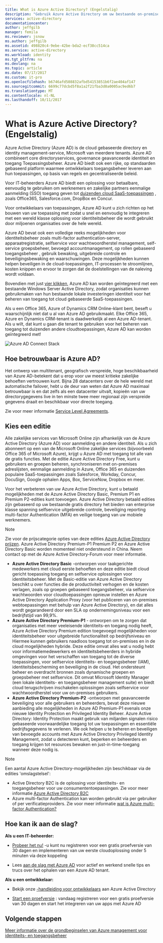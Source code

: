 ```yaml
---
title: What is Azure Active Directory? (Engelstalig)
description: "Gebruik Azure Active Directory om uw bestaande on-premises identiteiten in de cloud uitbreiden of het ontwikkelen van Azure AD geïntegreerde toepassingen."
services: active-directory
documentationcenter: 
author: jeffgilb
manager: femila
ms.reviewer: jsnow
ms.author: jeffgilb
ms.assetid: 498820c4-9ebe-42be-bda2-ecf38cc514ca
ms.service: active-directory
ms.workload: identity
ms.tgt_pltfrm: na
ms.devlang: na
ms.topic: article
ms.date: 07/17/2017
ms.custom: it-pro
ms.openlocfilehash: b6746afd508832afbd54153851b6f2ae404af147
ms.sourcegitcommit: 6699c77dcbd5f8a1a2f21fba3d0a0005ac9ed6b7
ms.translationtype: MT
ms.contentlocale: nl-NL
ms.lasthandoff: 10/11/2017
---
```

# <a name="what-is-azure-active-directory"></a>What is Azure Active Directory? (Engelstalig)
Azure Active Directory (Azure AD) is de cloud gebaseerde directory en identity management-service, Microsoft van meerdere tenants. Azure AD combineert core directoryservices, governance geavanceerde identiteit en toegang Toepassingsbeheer. Azure AD biedt ook een rijke, op standaarden gebaseerd platform waarmee ontwikkelaars toegangsbeheer leveren aan hun toepassingen, op basis van regels en gecentraliseerde beleid. 

Voor IT-beheerders Azure AD biedt een oplossing voor betaalbare, eenvoudig te gebruiken om werknemers en zakelijke partners eenmalige aanmelding (SSO) toegang geven tot [duizenden cloud SaaS-toepassingen](active-directory-saas-tutorial-list.md) , zoals Office365, Salesforce.com, DropBox en Concur.

Voor ontwikkelaars van toepassingen, Azure AD kunt u zich richten op het bouwen van uw toepassing met zodat u snel en eenvoudig te integreren met een wereld klasse oplossing voor identiteitsbeheer die wordt gebruikt door miljoenen organisaties over de hele wereld.

Azure AD bevat ook een volledige reeks mogelijkheden voor identiteitsbeheer zoals multi-factor authentication-server, apparaatregistratie, selfservice voor wachtwoordherstel management, self-service groepsbeheer, bevoegd accountmanagement, op rollen gebaseerd toegangsbeheer , gebruik bewaking, uitgebreide controle en beveiligingsbewaking en waarschuwingen. Deze mogelijkheden kunnen helpen beveiligen in de cloud-toepassingen, IT-processen te stroomlijnen, kosten knippen en ervoor te zorgen dat de doelstellingen van de naleving wordt voldaan.

Bovendien met just [vier klikken](./connect/active-directory-aadconnect-get-started-express.md), Azure AD kan worden geïntegreerd met een bestaande Windows Server Active Directory, zodat organisaties kunnen gebruikmaken van hun bestaande lokale investeringen identiteit voor het beheren van toegang tot cloud gebaseerde SaaS-toepassingen.

Als u een Office 365, Azure of Dynamics CRM Online-klant bent, beseft u waarschijnlijk niet dat u al van Azure AD gebruikmaakt. Elke Office 365, Azure en Dynamics CRM-tenant is daadwerkelijk al een Azure AD-tenant. Als u wilt, dat kunt u gaan die tenant te gebruiken voor het beheren van toegang tot duizenden andere cloudtoepassingen, Azure AD kan worden geïntegreerd met!

![Azure AD Connect Stack](./media/active-directory-whatis/Azure_Active_Directory.png)

## <a name="how-reliable-is-azure-ad"></a>Hoe betrouwbaar is Azure AD?
Het ontwerp van multitenant, geografisch verspreide, hoge beschikbaarheid van Azure AD-betekent dat u erop voor uw meest kritieke zakelijke behoeften vertrouwen kunt. Bijna 28 datacenters over de hele wereld met automatische failover, hebt u de deur van weten dat Azure AD maximaal betrouwbaar is en dat zelfs als een datacenter uitvalt, kopieën van uw directorygegevens live in ten minste twee meer regionaal zijn verspreide gegevens draait en beschikbaar voor directe toegang.

Zie voor meer informatie [Service Level Agreements](https://azure.microsoft.com/support/legal/sla/).

## <a name="choose-an-edition"></a>Kies een editie
Alle zakelijke services van Microsoft Online zijn afhankelijk van de Azure Active Directory (Azure AD) voor aanmelding en andere identiteit. Als u zich abonneert op een van de Microsoft Online zakelijke services (bijvoorbeeld Office 365 of Microsoft Azure), krijgt u Azure AD met toegang tot alle van de gratis functies. Met de editie Azure Active Directory Free, kunt u gebruikers en groepen beheren, synchroniseren met on-premises adreslijsten, eenmalige aanmelding in Azure, Office 365 en duizenden populaire SaaS-toepassingen zoals Salesforce, Workday, Concur, DocuSign, Google ophalen Apps, Box, ServiceNow, Dropbox en meer. 

Voor het verbeteren van uw Azure Active Directory, kunt u betaald mogelijkheden met de Azure Active Directory Basic, Premium P1 en Premium P2-edities kunt toevoegen. Azure Active Directory betaald edities zijn gebaseerd op uw bestaande gratis directory het bieden van enterprise klasse spanning selfservice uitgebreide controle, beveiliging reporting multi-factor Authentication (MFA) en veilige toegang van uw mobiele werknemers.

> [!NOTE]
> Zie voor de prijscategorie opties van deze edities [Azure Active Directory prijzen](https://azure.microsoft.com/pricing/details/active-directory/). Azure Active Directory Premium-P1 Premium P2 en Azure Active Directory Basic worden momenteel niet ondersteund in China. Neem contact op met de Azure Active Directory-Forum voor meer informatie.
>

* **Azure Active Directory Basic** -ontworpen voor taakgerichte medewerkers met cloud eerste behoeften en deze editie biedt cloud gericht toepassing toegang en selfservice oplossingen voor identiteitsbeheer. Met de Basic-editie van Azure Active Directory beschikt u over functies die de productiviteit verhogen en de kosten verlagen, zoals op groepen gebaseerd toegangsbeheer, via selfservice wachtwoorden voor cloudtoepassingen opnieuw instellen en Azure Active Directory Application Proxy (voor het publiceren van on-premises webtoepassingen met behulp van Azure Active Directory), en dat alles wordt gegarandeerd door een SLA op ondernemingsniveau voor een bedrijfstijd van 99,9%.
* **Azure Active Directory Premium-P1** - ontworpen om te zorgen dat organisaties met meer veeleisende identiteits-en toegang nodig heeft, Azure Active Directory Premium edition toegevoegd mogelijkheden voor identiteitsbeheer voor uitgebreide functionaliteit op bedrijfsniveau en Hiermee kunnen gebruikers naadloos toegang tot on-premises en in de cloud mogelijkheden hybride. Deze editie omvat alles wat u nodig hebt voor informatiemedewerkers en identiteitsbeheerders in hybride omgevingen voor het verschaffen van toegang tot de diverse toepassingen, voor selfservice identiteits- en toegangsbeheer (IAM), identiteitsbescherming en beveiliging in de cloud. Het ondersteunt beheer en overdracht bronnen zoals dynamische groepen en groepsbeheer met selfservice. Dit omvat Microsoft Identity Manager (een lokale identiteits- en toegangsbeheer management suite) en biedt cloud terugschrijven inschakelen oplossingen zoals selfservice voor wachtwoordherstel voor uw on-premises gebruikers.
* **Azure Active Directory Premium-P2** -ontworpen met geavanceerde beveiliging voor alle gebruikers en beheerders, bevat deze nieuwe aanbieding alle mogelijkheden in Azure AD Premium-P1 evenals onze nieuwe Identity Protection en Privileged Identity Beheer. Azure Active Directory: Identity Protection maakt gebruik van miljarden signalen risico gebaseerde voorwaardelijke toegang tot uw toepassingen en essentiële bedrijfsgegevens te verlenen. We ook helpen u te beheren en beveiligen van bevoegde accounts met Azure Active Directory Privileged Identity Management, zodat u detecteren kunt, beperken en beheerders en toegang krijgen tot resources bewaken en just-in-time-toegang wanneer deze nodig is.  

> [!NOTE]
> Een aantal Azure Active Directory-mogelijkheden zijn beschikbaar via de edities 'omslagstelsel':
>
> * Active Directory B2C is de oplossing voor identiteits- en toegangsbeheer voor uw consumententoepassingen. Zie voor meer informatie [Azure Active Directory B2C](https://azure.microsoft.com/documentation/services/active-directory-b2c/)
> * Azure multi-factor Authentication kan worden gebruikt via per gebruiker of per verificatieproviders. Zie voor meer informatie [wat is Azure multi-factor Authentication?](../multi-factor-authentication/multi-factor-authentication.md)
>

## <a name="how-can-i-get-started"></a>Hoe kan ik aan de slag?

**Als u een IT-beheerder:**

* [Probeer het nu!](https://azure.microsoft.com/trial/get-started-active-directory/) -u kunt nu registreren voor een gratis proefversie van 30 dagen en implementeren van uw eerste cloudoplossing onder 5 minuten via deze koppeling

* Lees [aan de slag met Azure AD](https://docs.microsoft.com/azure/active-directory/active-directory-get-started-premium) voor actief en werkend snelle tips en trucs over het ophalen van een Azure AD tenant.

**Als u een ontwikkelaar:**
 
* Bekijk onze [-handleiding voor ontwikkelaars](active-directory-developers-guide.md) aan Azure Active Directory

* [Start een proefversie](https://azure.microsoft.com/trial/get-started-active-directory/) : vandaag registreren voor een gratis proefversie van 30 dagen en start het integreren van uw apps met Azure AD

## <a name="next-steps"></a>Volgende stappen
[Meer informatie over de grondbeginselen van Azure management voor identiteits- en toegangsbeheer](https://docs.microsoft.com/azure/active-directory/identity-fundamentals)
